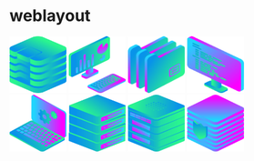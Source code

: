 # weblayout
<img src="img/data_storage_2_2.png" width = "100" height = "100">
<img src="img/desktop_analytics_2.png" width = "100" height = "100">

<img src="img/files_2.png" width = "100" height = "100">
<img src="img/monitor_coding_2.png" width = "100" height = "100">

<img src="img/monitor_settings_2.png" width = "100" height = "100">

<img src="img/server_2_2.png" width = "100" height = "100">

<img src="img/server_3.png" width = "100" height = "100">
<img src="img/server_safe_2.png" width = "100" height = "100">


